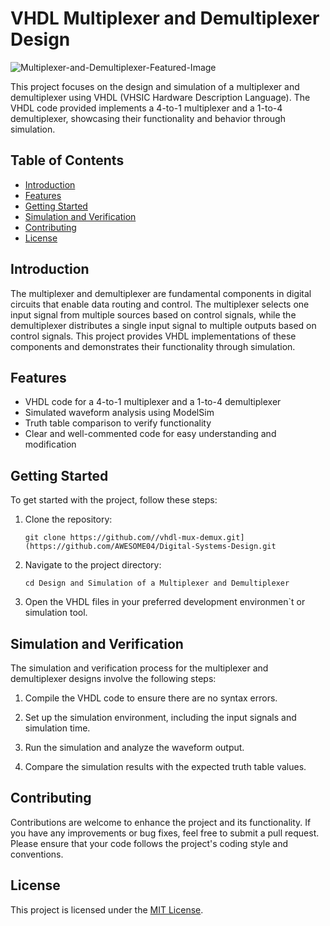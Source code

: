# VHDL Multiplexer and Demultiplexer Design

![Multiplexer-and-Demultiplexer-Featured-Image](https://github.com/AWESOME04/Digital-Systems-Design/assets/102630199/735370c3-ff1e-49e8-b66a-46bfc6796849)


This project focuses on the design and simulation of a multiplexer and demultiplexer using VHDL (VHSIC Hardware Description Language). The VHDL code provided implements a 4-to-1 multiplexer and a 1-to-4 demultiplexer, showcasing their functionality and behavior through simulation.

## Table of Contents

- [Introduction](#introduction)
- [Features](#features)
- [Getting Started](#getting-started)
- [Simulation and Verification](#simulation-and-verification)
- [Contributing](#contributing)
- [License](#license)

## Introduction

The multiplexer and demultiplexer are fundamental components in digital circuits that enable data routing and control. The multiplexer selects one input signal from multiple sources based on control signals, while the demultiplexer distributes a single input signal to multiple outputs based on control signals. This project provides VHDL implementations of these components and demonstrates their functionality through simulation.

## Features

- VHDL code for a 4-to-1 multiplexer and a 1-to-4 demultiplexer
- Simulated waveform analysis using ModelSim
- Truth table comparison to verify functionality
- Clear and well-commented code for easy understanding and modification

## Getting Started

To get started with the project, follow these steps:

1. Clone the repository:
   ```
   git clone https://github.com//vhdl-mux-demux.git](https://github.com/AWESOME04/Digital-Systems-Design.git
   ```

2. Navigate to the project directory:
   ```
   cd Design and Simulation of a Multiplexer and Demultiplexer
   ```

3. Open the VHDL files in your preferred development environmen`t or simulation tool.

## Simulation and Verification

The simulation and verification process for the multiplexer and demultiplexer designs involve the following steps:

1. Compile the VHDL code to ensure there are no syntax errors.

2. Set up the simulation environment, including the input signals and simulation time.

3. Run the simulation and analyze the waveform output.

4. Compare the simulation results with the expected truth table values.

## Contributing

Contributions are welcome to enhance the project and its functionality. If you have any improvements or bug fixes, feel free to submit a pull request. Please ensure that your code follows the project's coding style and conventions.

## License

This project is licensed under the [MIT License](LICENSE).

